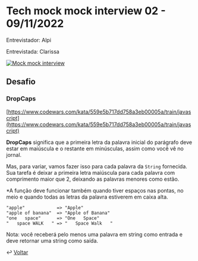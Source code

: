 # Tech mock mock interview 02 - 09/11/2022

Entrevistador: Alpi

Entrevistada: Clarissa

[![Mock mock interview](https://img.youtube.com/vi/nNrS5xitAGk/0.jpg)](https://youtu.be/nNrS5xitAGk)

## Desafio

### DropCaps

[https://www.codewars.com/kata/559e5b717dd758a3eb00005a/train/javascript](https://www.codewars.com/kata/559e5b717dd758a3eb00005a/train/javascript)

**DropCaps** significa que a primeira letra da palavra inicial do parágrafo deve estar em maiúscula e o restante em minúsculas, assim como você vê no jornal.

Mas, para variar, vamos fazer isso para cada palavra da `String` fornecida. Sua tarefa é deixar a primeira letra maiúscula para cada palavra com comprimento maior que 2, deixando as palavras menores como estão.

*A função deve funcionar também quando tiver espaços nas pontas, no meio e quando todas as letras da palavra estiverem em caixa alta.

```
"apple"            => "Apple"
"apple of banana"  => "Apple of Banana"
"one   space"      => "One   Space"
"   space WALK   " => "   Space Walk   "
```

Nota: você receberá pelo menos uma palavra em string como entrada e deve retornar uma string como saída.

↩️ [Voltar](../README.md)
